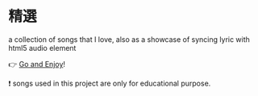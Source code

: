 精選
========

a collection of songs that I love, also as a showcase of syncing lyric with html5 audio element

:point_right: [Go and Enjoy](http://wayou.github.io/selected)!

:exclamation: songs used in this project are only for educational purpose.
